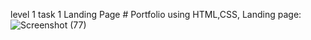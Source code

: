 level 1 task 1 Landing Page # Portfolio using HTML,CSS, Landing page:
![Screenshot (77)](https://user-images.githubusercontent.com/77200630/176345261-7a2771c0-d5d1-4491-a4fe-836bdf38f7ac.png)

